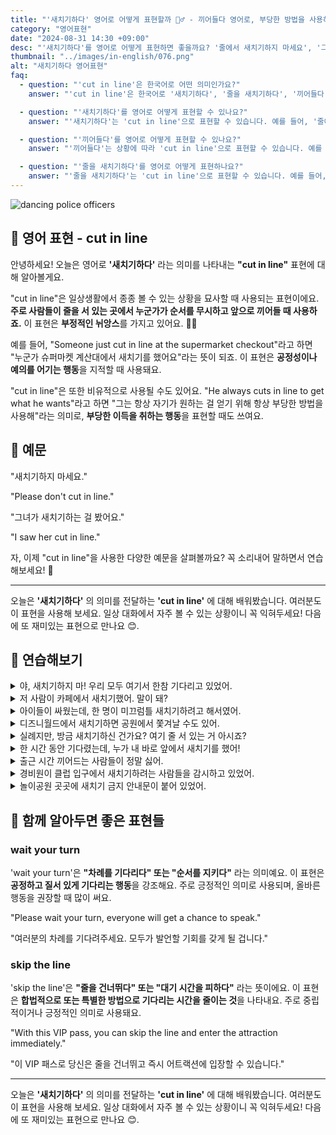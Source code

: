 ```yaml
---
title: "'새치기하다' 영어로 어떻게 표현할까 🚶‍♂️ - 끼어들다 영어로, 부당한 방법을 사용하다 영어로"
category: "영어표현"
date: "2024-08-31 14:30 +09:00"
desc: "'새치기하다'를 영어로 어떻게 표현하면 좋을까요? '줄에서 새치기하지 마세요', '그녀가 줄에 새치기하는 걸 봤어요' 등을 영어로 표현하는 법을 배워봅시다. 다양한 예문을 통해서 연습하고 본인의 표현으로 만들어 보세요."
thumbnail: "../images/in-english/076.png"
alt: "새치기하다 영어표현"
faq:
  - question: "'cut in line'은 한국어로 어떤 의미인가요?"
    answer: "'cut in line'은 한국어로 '새치기하다', '줄을 새치기하다', '끼어들다' 등으로 번역될 수 있습니다. 주로 사람들이 줄을 서 있는 곳에서 누군가가 순서를 무시하고 앞으로 끼어들 때 사용합니다."

  - question: "'새치기하다'를 영어로 어떻게 표현할 수 있나요?"
    answer: "'새치기하다'는 'cut in line'으로 표현할 수 있습니다. 예를 들어, '줄에서 새치기하지 마세요'는 'Please don't cut in line'으로 말할 수 있습니다."

  - question: "'끼어들다'를 영어로 어떻게 표현할 수 있나요?"
    answer: "'끼어들다'는 상황에 따라 'cut in line'으로 표현할 수 있습니다. 예를 들어, '그녀가 줄에 끼어드는 걸 봤어요'는 'I saw her cut in line'으로 말할 수 있습니다."

  - question: "'줄을 새치기하다'를 영어로 어떻게 표현하나요?"
    answer: "'줄을 새치기하다'는 'cut in line'으로 표현할 수 있습니다. 예를 들어, '누군가 슈퍼마켓 계산대에서 줄을 새치기했어요'는 'Someone just cut in line at the supermarket checkout'으로 말할 수 있습니다."
---
```


![dancing police officers](../images/in-english/076-1.avif)

## 🌟 영어 표현 - cut in line

안녕하세요! 오늘은 영어로 **'새치기하다'** 라는 의미를 나타내는 **"cut in line"** 표현에 대해 알아볼게요.

"cut in line"은 일상생활에서 종종 볼 수 있는 상황을 묘사할 때 사용되는 표현이에요. **주로 사람들이 줄을 서 있는 곳에서 누군가가 순서를 무시하고 앞으로 끼어들 때 사용하죠.** 이 표현은 **부정적인 뉘앙스**를 가지고 있어요. 🙅‍♀️

예를 들어, "Someone just cut in line at the supermarket checkout"라고 하면 "누군가 슈퍼마켓 계산대에서 새치기를 했어요"라는 뜻이 되죠. 이 표현은 **공정성이나 예의를 어기는 행동**을 지적할 때 사용돼요.

"cut in line"은 또한 비유적으로 사용될 수도 있어요. "He always cuts in line to get what he wants"라고 하면 "그는 항상 자기가 원하는 걸 얻기 위해 항상 부당한 방법을 사용해"라는 의미로, **부당한 이득을 취하는 행동**을 표현할 때도 쓰여요.

<script async src="https://pagead2.googlesyndication.com/pagead/js/adsbygoogle.js?client=ca-pub-1465612013356152"
     crossorigin="anonymous"></script>
<!-- engple-horizontal-ad -->

<ins class="adsbygoogle"
     style="display:block"
     data-ad-client="ca-pub-1465612013356152"
     data-ad-slot="2106896038"
     data-ad-format="auto"
     data-full-width-responsive="true"></ins>

<script>
     (adsbygoogle = window.adsbygoogle || []).push({});
</script>

## 📖 예문

"새치기하지 마세요."

"Please don't cut in line."

"그녀가 새치기하는 걸 봤어요."

"I saw her cut in line."

자, 이제 "cut in line"을 사용한 다양한 예문을 살펴볼까요? 꼭 소리내어 말하면서 연습해보세요! 🚀

---

오늘은 **'새치기하다'** 의 의미를 전달하는 **'cut in line'** 에 대해 배워봤습니다. 여러분도 이 표현을 사용해 보세요. 일상 대화에서 자주 볼 수 있는 상황이니 꼭 익혀두세요! 다음에 또 재미있는 표현으로 만나요 😊.

## 💬 연습해보기

<details>
<summary>야, 새치기하지 마! 우리 모두 여기서 한참 기다리고 있었어.</summary>
<span>Hey, don't cut in line! We've all been waiting here for ages.</span>
</details>

<details>
<summary>저 사람이 카페에서 새치기했어. 말이 돼?</summary>
<span>I can't believe that guy just cut in line at the coffee shop.</span>
</details>

<details>
<summary>아이들이 싸웠는데, 한 명이 미끄럼틀 새치기하려고 해서였어.</summary>
<span>The kids were fighting because one of them tried to cut in line for the slide.</span>
</details>

<details>
<summary>디즈니월드에서 새치기하면 공원에서 쫓겨날 수도 있어.</summary>
<span>If you cut in line at Disney World, you might get kicked out of the park.</span>
</details>

<details>
<summary>실례지만, 방금 새치기하신 건가요? 여기 줄 서 있는 거 아시죠?</summary>
<span>Excuse me, but did you just cut in line? There's a queue here, you know.</span>
</details>

<details>
<summary>한 시간 동안 기다렸는데, 누가 내 바로 앞에서 새치기를 했어!</summary>
<span>I've been waiting for an hour, and someone just cut in line right in front of me!</span>
</details>

<details>
<summary>출근 시간 끼어드는 사람들이 정말 싫어.</summary>
<span>I hate it when people cut in line during rush hour traffic.</span>
</details>

<details>
<summary>경비원이 클럽 입구에서 새치기하려는 사람들을 감시하고 있었어.</summary>
<span>The bouncer was keeping an eye out for anyone trying to cut in line at the club.</span>
</details>

<details>
<summary>놀이공원 곳곳에 새치기 금지 안내문이 붙어 있었어.</summary>
<span>The amusement park had signs everywhere warning people not to cut in line.</span>
</details>

## 🤝 함께 알아두면 좋은 표현들

### wait your turn

'wait your turn'은 **"차례를 기다리다" 또는 "순서를 지키다"** 라는 의미예요. 이 표현은 **공정하고 질서 있게 기다리는 행동**을 강조해요. 주로 긍정적인 의미로 사용되며, 올바른 행동을 권장할 때 많이 써요.

"Please wait your turn, everyone will get a chance to speak."

"여러분의 차례를 기다려주세요. 모두가 발언할 기회를 갖게 될 겁니다."

### skip the line

'skip the line'은 **"줄을 건너뛰다" 또는 "대기 시간을 피하다"** 라는 뜻이에요. 이 표현은 **합법적으로 또는 특별한 방법으로 기다리는 시간을 줄이는 것**을 나타내요. 주로 중립적이거나 긍정적인 의미로 사용돼요.

"With this VIP pass, you can skip the line and enter the attraction immediately."

"이 VIP 패스로 당신은 줄을 건너뛰고 즉시 어트랙션에 입장할 수 있습니다."

---

오늘은 **'새치기하다'** 의 의미를 전달하는 **'cut in line'** 에 대해 배워봤습니다. 여러분도 이 표현을 사용해 보세요. 일상 대화에서 자주 볼 수 있는 상황이니 꼭 익혀두세요! 다음에 또 재미있는 표현으로 만나요 😊.
